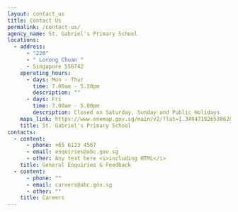 ```yaml
---
layout: contact_us
title: Contact Us
permalink: /contact-us/
agency_name: St. Gabriel's Primary School
locations:
  - address:
      - "220"
      - " Lorong Chuan "
      - Singapore 556742
    operating_hours:
      - days: Mon - Thur
        time: 7.00am - 5.30pm
        description: ""
      - days: Fri
        time: 7.00am - 5.00pm
        description: Closed on Saturday, Sunday and Public Holidays
    maps_link: https://www.onemap.gov.sg/main/v2/?lat=1.34947192653862&lng=103.862561037707
    title: St. Gabriel's Primary School
contacts:
  - content:
      - phone: +65 6123 4567
      - email: enquiries@abc.gov.sg
      - other: Any text here <i>including HTML</i>
    title: General Enquiries & Feedback
  - content:
      - phone: ""
      - email: careers@abc.gov.sg
      - other: ""
    title: Careers
---
```

